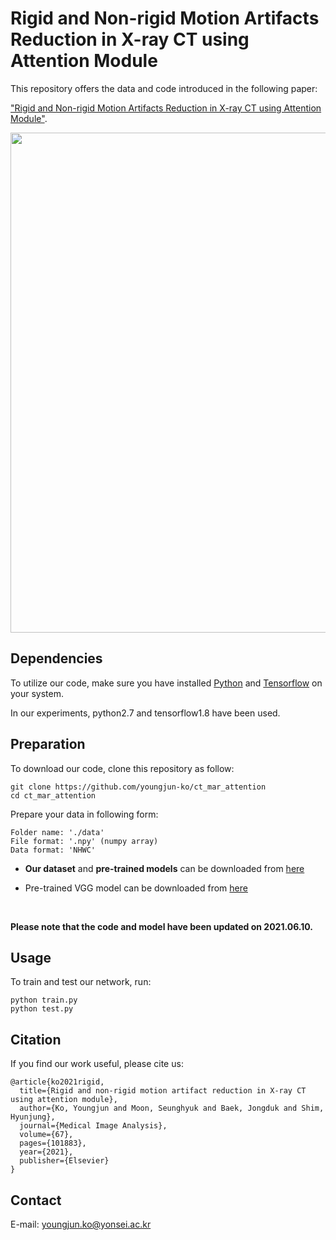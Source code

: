 # Rigid and Non-rigid Motion Artifacts Reduction in X-ray CT using Attention Module

This repository offers the data and code introduced in the following paper:

["Rigid and Non-rigid Motion Artifacts Reduction in X-ray CT using Attention Module"](https://doi.org/10.1016/j.media.2020.101883).

<p align="center"><img width="800" src="https://user-images.githubusercontent.com/58386956/98059090-9ab77800-1e89-11eb-852f-2b285c72af59.png"></p>


## Dependencies
To utilize our code, make sure you have installed [Python](https://www.python.org/) and [Tensorflow](https://www.tensorflow.org/) on your system.

In our experiments, python2.7 and tensorflow1.8 have been used.


## Preparation
To download our code, clone this repository as follow:
```
git clone https://github.com/youngjun-ko/ct_mar_attention
cd ct_mar_attention
```

Prepare your data in following form:

  ```
  Folder name: './data'
  File format: '.npy' (numpy array)
  Data format: 'NHWC'
  ```

* **Our dataset** and **pre-trained models** can be downloaded from [here](https://drive.google.com/drive/folders/19vV5JpegyFUSPuqhgEWV0OPMeGp50a-l?usp=sharing)

* Pre-trained VGG model can be downloaded from [here](https://github.com/machrisaa/tensorflow-vgg)   

<br>

**Please note that the code and model have been updated on 2021.06.10.**

## Usage
To train and test our network, run:
```
python train.py
python test.py
```   

## Citation
If you find our work useful, please cite us:
```
@article{ko2021rigid,
  title={Rigid and non-rigid motion artifact reduction in X-ray CT using attention module},
  author={Ko, Youngjun and Moon, Seunghyuk and Baek, Jongduk and Shim, Hyunjung},
  journal={Medical Image Analysis},
  volume={67},
  pages={101883},
  year={2021},
  publisher={Elsevier}
}
```

## Contact
E-mail: youngjun.ko@yonsei.ac.kr
